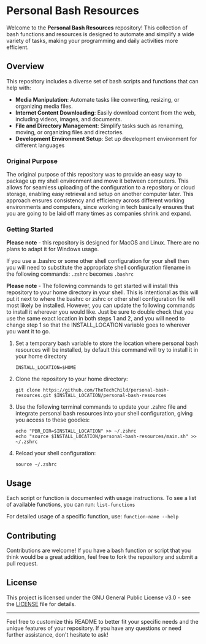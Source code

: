 # Personal Bash Resources

Welcome to the **Personal Bash Resources** repository! This collection of bash functions and resources is designed to automate and simplify a wide variety of tasks, making your programming and daily activities more efficient.

## Overview

This repository includes a diverse set of bash scripts and functions that can help with:

- **Media Manipulation**: Automate tasks like converting, resizing, or organizing media files.
- **Internet Content Downloading**: Easily download content from the web, including videos, images, and documents.
- **File and Directory Management**: Simplify tasks such as renaming, moving, or organizing files and directories.
- **Development Environment Setup**: Set up development environment for different languages

### Original Purpose

The original purpose of this repository was to provide an easy way to package up my shell environment and move it between computers. This allows for seamless uploading of the configuration to a repository or cloud storage, enabling easy retrieval and setup on another computer later. This approach ensures consistency and efficiency across different working environments and computers, since working in tech basically ensures that you are going to be laid off many times as companies shrink and expand.

### Getting Started

**Please note** - this repository is designed for MacOS and Linux. There are no plans to adapt it for Windows usage.

If you use a .bashrc or some other shell configuration for your shell then you will need to substitute the appropriate shell configuration filename in the following commands: `.zshrc` becomes `.bashrc`

**Please note** - The following commands to get started will install this repository to your home directory in your shell. This is intentional as this will put it next to where the bashrc or zshrc or other shell configuration file will most likely be installed. However, you can update the following commands to install it wherever you would like. Just be sure to double check that you use the same exact location in both steps 1 and 2, and you will need to change step 1 so that the INSTALL_LOCATION variable goes to wherever you want it to go.

1. Set a temporary bash variable to store the location where personal bash resources will be installed, by default this command will try to install it in your home directory
   ```
   INSTALL_LOCATION=$HOME
   ```

2. Clone the repository to your home directory:
   ```
   git clone https://github.com/TheTechChild/personal-bash-resources.git $INSTALL_LOCATION/personal-bash-resources
   ```

3. Use the following terminal commands to update your .zshrc file and integrate personal bash resources into your shell configuration, giving you access to these goodies:
   ```
   echo "PBR_DIR=$INSTALL_LOCATION" >> ~/.zshrc
   echo "source $INSTALL_LOCATION/personal-bash-resources/main.sh" >> ~/.zshrc
   ```

4. Reload your shell configuration:
   ```
   source ~/.zshrc
   ```

## Usage

Each script or function is documented with usage instructions. To see a list of available functions, you can run: `list-functions`

For detailed usage of a specific function, use: `function-name --help`

## Contributing

Contributions are welcome! If you have a bash function or script that you think would be a great addition, feel free to fork the repository and submit a pull request.

## License

This project is licensed under the GNU General Public License v3.0 - see the [LICENSE](LICENSE) file for details.

---

Feel free to customize this README to better fit your specific needs and the unique features of your repository. If you have any questions or need further assistance, don't hesitate to ask!